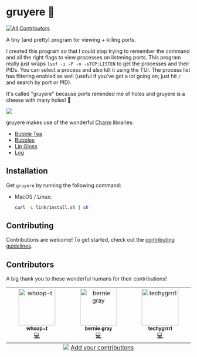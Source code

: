 # gruyere 🧀
[![All Contributors](https://img.shields.io/github/all-contributors/savannahostrowski/gruyere?color=bd93f9&style=flat-square)](#contributors)

A tiny (and pretty) program for viewing + killing ports. 

I created this program so that I could stop trying to remember the command and all the right flags to view processes on listening ports. This program really just wraps `lsof -i -P -n -sTCP:LISTEN` to get the processes and their PIDs. You can select a process and also kill it using the TUI. The process list has filtering enabled as well (useful if you've got a lot going on; just hit `/` and search by port or PID).

It's called "gruyere" because ports reminded me of holes and gruyere is a cheese with many holes! 🧀

![](gruyere.gif)

gruyere makes use of the wonderful [Charm](https://github.com/charmbracelet) libraries:
- [Bubble Tea](https://github.com/charmbracelet/bubbletea)
- [Bubbles](https://github.com/charmbracelet/bubbles)
- [Lip Gloss](https://github.com/charmbracelet/lipgloss)
- [Log](https://github.com/charmbracelet/log)

## Installation
Get `gruyere` by running the following command:

- MacOS / Linux:

  ```bash
  curl -L link/install.sh | sh
  ```

## Contributing
Contributions are welcome! To get started, check out the [contributing guidelines](CONTRIBUTING.md).

## Contributors
A big thank you to these wonderful humans for their contributions!

<!-- ALL-CONTRIBUTORS-LIST:START - Do not remove or modify this section -->
<!-- prettier-ignore-start -->
<!-- markdownlint-disable -->
<table>
  <tbody>
    <tr>
      <td align="center" valign="top" width="14.28%"><a href="http://tommym.dev"><img src="https://avatars.githubusercontent.com/u/52976607?v=4?s=100" width="100px;" alt="whoop-t"/><br /><sub><b>whoop-t</b></sub></a><br /><a href="https://github.com/savannahostrowski/gruyere/commits?author=whoop-t" title="Code">💻</a></td>
      <td align="center" valign="top" width="14.28%"><a href="https://github.com/bfgray3"><img src="https://avatars.githubusercontent.com/u/20310144?v=4?s=100" width="100px;" alt="bernie gray"/><br /><sub><b>bernie gray</b></sub></a><br /><a href="https://github.com/savannahostrowski/gruyere/commits?author=bfgray3" title="Code">💻</a></td>
      <td align="center" valign="top" width="14.28%"><a href="https://github.com/techygrrrl"><img src="https://avatars.githubusercontent.com/u/88961088?v=4?s=100" width="100px;" alt="techygrrrl"/><br /><sub><b>techygrrrl</b></sub></a><br /><a href="https://github.com/savannahostrowski/gruyere/commits?author=techygrrrl" title="Code">💻</a></td>
    </tr>
  </tbody>
  <tfoot>
    <tr>
      <td align="center" size="13px" colspan="7">
        <img src="https://raw.githubusercontent.com/all-contributors/all-contributors-cli/1b8533af435da9854653492b1327a23a4dbd0a10/assets/logo-small.svg">
          <a href="https://all-contributors.js.org/docs/en/bot/usage">Add your contributions</a>
        </img>
      </td>
    </tr>
  </tfoot>
</table>

<!-- markdownlint-restore -->
<!-- prettier-ignore-end -->

<!-- ALL-CONTRIBUTORS-LIST:END -->
